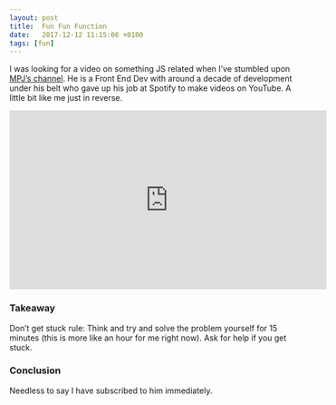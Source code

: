 ```yaml
---
layout: post
title:  Fun Fun Function
date:   2017-12-12 11:15:06 +0100
tags: [fun]
---
```


I was looking for a video on something JS related when I’ve stumbled upon [MPJ’s channel](https://www.youtube.com/channel/UCO1cgjhGzsSYb1rsB4bFe4Q). He is a Front End Dev with around a decade of development under his belt who gave up his job at Spotify to make videos on YouTube. A little bit like me just in reverse.

<p align="center"><iframe allow="encrypted-media" allowfullscreen="" frameborder="0" gesture="media" height="315" src="https://www.youtube.com/embed/OnCeaJdd_sY" width="560"></iframe></p>

### Takeaway
Don’t get stuck rule:
Think and try and solve the problem yourself for 15 minutes (this is more like an hour for me right now). Ask for help if you get stuck.

### Conclusion
Needless to say I have subscribed to him immediately.